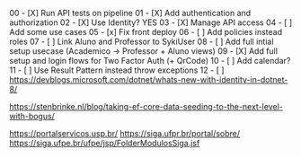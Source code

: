 00 - [X] Run API tests on pipeline
01 - [X] Add authentication and authorization
02 - [X] Use Identity? YES
03 - [X] Manage API access
04 - [ ] Add some use cases
05 - [x] Fix front deploy
06 - [ ] Add policies instead roles
07 - [ ] Link Aluno and Professor to SykiUser
08 - [ ] Add full intial setup usecase (Academico -> Professor + Aluno views)
09 - [X] Add full setup and login flows for Two Factor Auth (+ QrCode)
10 - [ ] Add calendar?
11 - [ ] Use Result Pattern instead throw exceptions
12 - [ ] https://devblogs.microsoft.com/dotnet/whats-new-with-identity-in-dotnet-8/

https://stenbrinke.nl/blog/taking-ef-core-data-seeding-to-the-next-level-with-bogus/

https://portalservicos.usp.br/
https://siga.ufpr.br/portal/sobre/
https://siga.ufpe.br/ufpe/jsp/FolderModulosSiga.jsf
